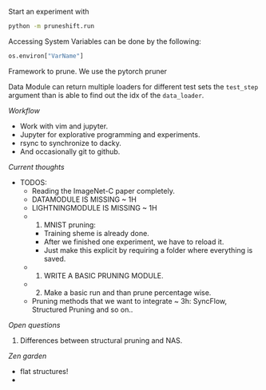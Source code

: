 Start an experiment with
```bash
python -m pruneshift.run
```

Accessing System Variables can be done by the following:
```python
os.environ["VarName"]
```
Framework to prune. We use the pytorch pruner

Data Module can return multiple loaders for different test sets the `test_step` argument
than is able to find out the idx of the `data_loader`.
    

*Workflow*
 - Work with vim and jupyter.
 - Jupyter for explorative programming and experiments.
 - rsync to synchronize to dacky.
 - And occasionally git to github.

*Current thoughts*
- TODOS:
    - Reading the ImageNet-C paper completely.
    - DATAMODULE IS MISSING ~ 1H
    - LIGHTNINGMODULE IS MISSING ~ 1H
    - 1. MNIST pruning:
        - Training sheme is already done.
        - After we finished one experiment, we have to reload it.
        - Just make this explicit by requiring a folder where everything is saved.
    - 1. WRITE A BASIC PRUNING MODULE.
    - 2. Make a basic run and than prune percentage wise.
    - Pruning methods that we want to integrate ~ 3h:
        SyncFlow, Structured Pruning and so on..

*Open questions*
1. Differences between structural pruning and NAS.

*Zen garden*
- flat structures!
- 

